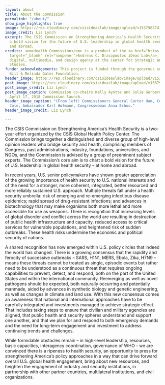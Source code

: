 ```yaml
---
layout: about
title: About the Commission
permalink: "/about/"
show_page_highlights: true
image: https://res.cloudinary.com/csisideaslab/image/upload/v1537985741/health-commission/About-Header.jpg
image_credit: Liz Lynch
excerpt: The CSIS Commission on Strengthening America’s Health Security aims to chart
  a bold vision for the future of U.S. leadership in global health security, at home
  and abroad.
credits: <em>Health Commission</em> is a product of the <a href="https://www.csis.org/programs/dracopoulos-ideas-lab"
  target="_blank" rel="noopener">Andreas C. Dracopoulos iDeas Lab</a>, the in-house
  digital, multimedia, and design agency at the Center for Strategic and International
  Studies.
funder_acknowledgements: This project is funded through the generous support of the
  Bill & Melinda Gates Foundation.
header_image: https://res.cloudinary.com/csisideaslab/image/upload/v1537899884/health-commission/About_Header_Photo.jpg
post_image: https://res.cloudinary.com/csisideaslab/image/upload/v1537964882/health-commission/1349-Lynch-180417.jpg
post_image_credit: Liz Lynch
post_image_caption: Commission co-chairs Kelly Ayotte and Julie Gerberding at the
  April 17, 2018 Commission launch.
header_image_caption: "(From left) Commissioners General Carter Ham, Congressman Tom
  Cole, Ambassador Karl Hofmann, Congresswoman Anna Eshoo."
header_image_credit: Liz Lynch

---
```

The CSIS Commission on Strengthening America’s Health Security is a two-year effort organized by the CSIS Global Health Policy Center. The Commission brings together a distinguished and diverse group of high-level opinion leaders who bridge security and health, comprising members of Congress, past administrations, industry, foundations, universities, and NGOs, and the Commission is advised by a group of preeminent subject experts. The Commission’s core aim is to chart a bold vision for the future of U.S. leadership in global health security – at home and abroad.

In recent years, U.S. senior policymakers have shown greater appreciation of the growing importance of health security to U.S. national interests and of the need for a stronger, more coherent, integrated, better resourced and more reliably sustained U.S. approach. Multiple threats fall under a health security umbrella: risk of emerging and re-emerging infectious disease epidemics; rapid spread of drug-resistant infections; and advances in biotechnology that may make organisms both more lethal and more accessible for use as weapons. There is recognition that increasing levels of global disorder and conflict across the world are resulting in destruction of public health infrastructure and capacity, reduced access to critical services for vulnerable populations, and heightened risk of sudden outbreaks. These health risks undermine the economic and political security of nations.

A shared recognition has now emerged within U.S. policy circles that indeed the world has changed. There is a growing consensus that the rapidity and ferocity of successive outbreaks – SARS, H1N1, MERS, Ebola, Zika, H7N9 – means these threats cannot be treated as single, episodic events but rather need to be understood as a continuous threat that requires ongoing capabilities to prevent, detect, and respond, both on the part of the United States and within the international community. Reemerging as well as novel pathogens should be expected, both naturally occurring and potentially manmade, aided by advances in synthetic biology and genetic engineering, as well as changes in climate and land use. With this new consensus comes an awareness that national and international approaches have to be carefully integrated and investments managed to achieve strategic effect. That includes taking steps to ensure that civilian and military agencies are aligned, that public health and security spheres understand and support one another, and that we plan for and respond to both emergency demands and the need for long-term engagement and investment to address continuing trends and challenges.

While formidable obstacles remain – in high-level leadership, resources, basic capacities, interagency coordination, governance of WHO – we are convinced there is a ripeness to health security, an opportunity to press for strengthening America’s policy approaches in a way that can drive forward overall U.S. global health engagement, bring about new resources, and heighten the engagement of industry and security institutions, in partnership with other partner countries, multilateral institutions, and civil organizations.
